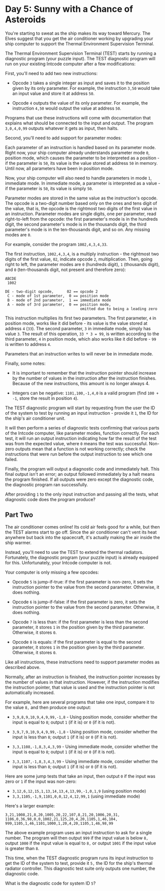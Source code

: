 # Day 5: Sunny with a Chance of Asteroids

You're starting to sweat as the ship makes its way toward Mercury. The Elves
suggest that you get the air conditioner working by upgrading your ship computer
to support the Thermal Environment Supervision Terminal.

The Thermal Environment Supervision Terminal (TEST) starts by running a
diagnostic program (your puzzle input). The TEST diagnostic program will run on
your existing Intcode computer after a few modifications:

First, you'll need to add two new instructions:

- Opcode `3` takes a single integer as input and saves it to the position given
  by its only parameter. For example, the instruction `3,50` would take an input
  value and store it at address `50`.

- Opcode `4` outputs the value of its only parameter. For example, the
  instruction `4,50` would output the value at address `50`.

Programs that use these instructions will come with documentation that explains
what should be connected to the input and output. The program `3,0,4,0,99`
outputs whatever it gets as input, then halts.

Second, you'll need to add support for parameter modes:

Each parameter of an instruction is handled based on its parameter mode. Right
now, your ship computer already understands parameter mode `0`, position mode,
which causes the parameter to be interpreted as a position - if the parameter is
`50`, its value is the value stored at address `50` in memory. Until now, all
parameters have been in position mode.

Now, your ship computer will also need to handle parameters in mode `1`,
immediate mode. In immediate mode, a parameter is interpreted as a value - if
the parameter is `50`, its value is simply `50`.

Parameter modes are stored in the same value as the instruction's opcode. The
opcode is a two-digit number based only on the ones and tens digit of the value,
that is, the opcode is the rightmost two digits of the first value in an
instruction. Parameter modes are single digits, one per parameter, read
right-to-left from the opcode: the first parameter's mode is in the hundreds
digit, the second parameter's mode is in the thousands digit, the third
parameter's mode is in the ten-thousands digit, and so on. Any missing modes are
`0`.

For example, consider the program `1002,4,3,4,33`.

The first instruction, `1002,4,3,4`, is a multiply instruction - the rightmost
two digits of the first value, `02`, indicate opcode `2`, multiplication. Then,
going right to left, the parameter modes are `0` (hundreds digit), `1`
(thousands digit), and `0` (ten-thousands digit, not present and therefore
zero):

```
ABCDE
 1002

DE - two-digit opcode,      02 == opcode 2
 C - mode of 1st parameter,  0 == position mode
 B - mode of 2nd parameter,  1 == immediate mode
 A - mode of 3rd parameter,  0 == position mode,
                                  omitted due to being a leading zero
```

This instruction multiplies its first two parameters. The first parameter, `4`
in position mode, works like it did before - its value is the value stored at
address `4` (`33`). The second parameter, `3` in immediate mode, simply has
value `3`. The result of this operation, `33 * 3 = 99`, is written according to
the third parameter, `4` in position mode, which also works like it did before -
`99` is written to address `4`.

Parameters that an instruction writes to will never be in immediate mode.

Finally, some notes:

- It is important to remember that the instruction pointer should increase by
  the number of values in the instruction after the instruction finishes.
  Because of the new instructions, this amount is no longer always 4.

- Integers can be negative: `1101,100,-1,4,0` is a valid program (find `100 +
  -1`, store the result in position `4`).

The TEST diagnostic program will start by requesting from the user the ID of the
system to test by running an input instruction - provide it `1`, the ID for the
ship's air conditioner unit.

It will then perform a series of diagnostic tests confirming that various parts
of the Intcode computer, like parameter modes, function correctly. For each
test, it will run an output instruction indicating how far the result of the
test was from the expected value, where `0` means the test was successful.
Non-zero outputs mean that a function is not working correctly; check the
instructions that were run before the output instruction to see which one
failed.

Finally, the program will output a diagnostic code and immediately halt. This
final output isn't an error; an output followed immediately by a halt means the
program finished. If all outputs were zero except the diagnostic code, the
diagnostic program ran successfully.

After providing `1` to the only input instruction and passing all the tests,
what diagnostic code does the program produce?

## Part Two

The air conditioner comes online! Its cold air feels good for a while, but then
the TEST alarms start to go off. Since the air conditioner can't vent its heat
anywhere but back into the spacecraft, it's actually making the air inside the
ship warmer.

Instead, you'll need to use the TEST to extend the thermal radiators.
Fortunately, the diagnostic program (your puzzle input) is already equipped for
this. Unfortunately, your Intcode computer is not.

Your computer is only missing a few opcodes:

- Opcode `5` is jump-if-true: if the first parameter is non-zero, it sets the
  instruction pointer to the value from the second parameter. Otherwise, it does
  nothing.

- Opcode `6` is jump-if-false: if the first parameter is zero, it sets the
  instruction pointer to the value from the second parameter. Otherwise, it does
  nothing.

- Opcode `7` is less than: if the first parameter is less than the second
  parameter, it stores `1` in the position given by the third parameter.
  Otherwise, it stores `0`.

- Opcode `8` is equals: if the first parameter is equal to the second parameter,
  it stores `1` in the position given by the third parameter. Otherwise, it
  stores `0`.

Like all instructions, these instructions need to support parameter modes as
described above.

Normally, after an instruction is finished, the instruction pointer increases by
the number of values in that instruction. However, if the instruction modifies
the instruction pointer, that value is used and the instruction pointer is not
automatically increased.

For example, here are several programs that take one input, compare it to the
value `8,` and then produce one output:

- `3,9,8,9,10,9,4,9,99,-1,8` - Using position mode, consider whether the input
  is equal to `8`; output `1` (if it is) or `0` (if it is not).

- `3,9,7,9,10,9,4,9,99,-1,8` - Using position mode, consider whether the input
  is less than `8`; output `1` (if it is) or `0` (if it is not).

- `3,3,1108,-1,8,3,4,3,99` - Using immediate mode, consider whether the input is
  equal to `8`; output `1` (if it is) or `0` (if it is not).

- `3,3,1107,-1,8,3,4,3,99` - Using immediate mode, consider whether the input is
  less than `8`; output `1` (if it is) or `0` (if it is not).

Here are some jump tests that take an input, then output `0` if the input was
zero or `1` if the input was non-zero:

- `3,12,6,12,15,1,13,14,13,4,13,99,-1,0,1,9` (using position mode)
- `3,3,1105,-1,9,1101,0,0,12,4,12,99,1` (using immediate mode)

Here's a larger example:

```
3,21,1008,21,8,20,1005,20,22,107,8,21,20,1006,20,31,
1106,0,36,98,0,0,1002,21,125,20,4,20,1105,1,46,104,
999,1105,1,46,1101,1000,1,20,4,20,1105,1,46,98,99
```

The above example program uses an input instruction to ask for a single number.
The program will then output `999` if the input value is below `8,` output
`1000` if the input value is equal to `8,` or output `1001` if the input value
is greater than `8`.

This time, when the TEST diagnostic program runs its input instruction to get
the ID of the system to test, provide it `5,` the ID for the ship's thermal
radiator controller. This diagnostic test suite only outputs one number, the
diagnostic code.

What is the diagnostic code for system ID `5`?
